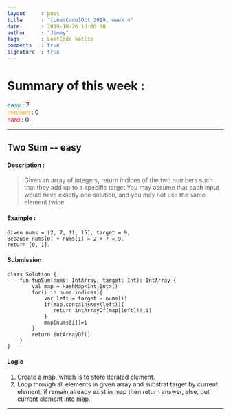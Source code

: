 ```yaml
---
layout     : post
title      : "[LeetCode]Oct 2019, week 4"
date       : 2019-10-26 16:00:00
author     : "Jimmy"
tags       : LeetCode kotlin
comments   : true
signature  : true
---
```

# Summary of this week :
<span style="color:teal">easy</span> : 7  
<span style="color:orange">medium</span> : 0  
<span style="color:red">hard</span> : 0  
<!-- more -->

---

## Two Sum -- easy
#### Description :  
>Given an array of integers, return indices of the two numbers such that they add up to a specific target.You may assume that each input would have exactly one solution, and you may not use the same element twice.  

#### Example :  

    Given nums = [2, 7, 11, 15], target = 9,
    Because nums[0] + nums[1] = 2 + 7 = 9,
    return [0, 1].

#### Submission

    class Solution {
        fun twoSum(nums: IntArray, target: Int): IntArray {
            val map = HashMap<Int,Int>()
            for(i in nums.indices){
                var left = target - nums[i]
                if(map.containsKey(left)){
                   return intArrayOf(map[left]!!,i)
                }
                map[nums[i]]=i
            }
            return intArrayOf()
        }
    }

#### Logic
1. Create a map, which is to store iterated element.
2. Loop through all elements in given array and substrat target by current element, if remain already exist in map then return answer, else, put current element into map.

---
